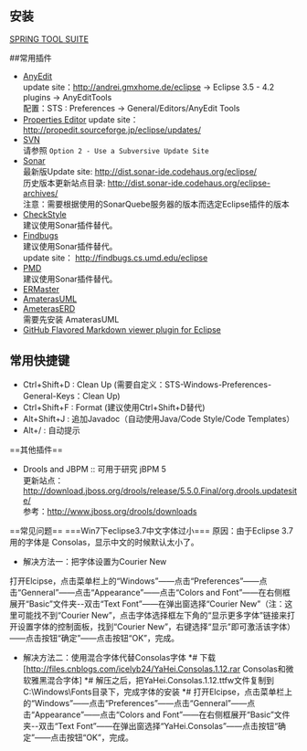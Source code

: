 ## 安装
[SPRING TOOL SUITE](http://www.springsource.org/sts )

##常用插件
* [AnyEdit](http://andrei.gmxhome.de/anyedit/)  
update site：http://andrei.gmxhome.de/eclipse -> Eclipse 3.5 - 4.2 plugins -> AnyEditTools  
配置：STS : Preferences -> General/Editors/AnyEdit Tools 
* [Properties Editor](http://propedit.sourceforge.jp/index_en.html)
update site： http://propedit.sourceforge.jp/eclipse/updates/
* [SVN](http://www.eclipse.org/subversive/installation-instructions.php)  
请参照 `Option 2 - Use a Subversive Update Site`
* [Sonar](http://docs.codehaus.org/display/SONAR/Installing+SonarQube+in+Eclipse)  
最新版Update site: http://dist.sonar-ide.codehaus.org/eclipse/  
历史版本更新站点目录: http://dist.sonar-ide.codehaus.org/eclipse-archives/  
注意：需要根据使用的SonarQuebe服务器的版本而选定Eclipse插件的版本
* [CheckStyle](http://eclipse-cs.sourceforge.net/)  
建议使用Sonar插件替代。
* [Findbugs](http://findbugs.sourceforge.net/manual/eclipse.html)  
建议使用Sonar插件替代。  
update site： http://findbugs.cs.umd.edu/eclipse
* [PMD](http://pmd.sourceforge.net/)  
建议使用Sonar插件替代。  
* [ERMaster](http://ermaster.sourceforge.net/)
* [AmaterasUML](http://amateras.sourceforge.jp/cgi-bin/fswiki_en/wiki.cgi?page=AmaterasUML)
* [AmeterasERD](http://amateras.sourceforge.jp/cgi-bin/fswiki_en/wiki.cgi?page=AmaterasERD)  
需要先安装 AmaterasUML
* [GitHub Flavored Markdown viewer plugin for Eclipse](https://marketplace.eclipse.org/content/github-flavored-markdown-viewer-plugin-eclipse)

## 常用快捷键
* Ctrl+Shift+D : Clean Up (需要自定义：STS-Windows-Preferences-General-Keys：Clean Up)
* Ctrl+Shift+F : Format (建议使用Ctrl+Shift+D替代)
* Alt+Shift+J  : 追加Javadoc（自动使用Java/Code Style/Code Templates）
* Alt+/        : 自动提示

==其他插件==
* Drools and JBPM
:: 可用于研究 jBPM 5<br/>更新站点：http://download.jboss.org/drools/release/5.5.0.Final/org.drools.updatesite/ <br/>参考：http://www.jboss.org/drools/downloads

==常见问题==
===Win7下eclipse3.7中文字体过小===
原因：由于Eclipse 3.7 用的字体是 Consolas，显示中文的时候默认太小了。
* 解决方法一：把字体设置为Courier New 

打开Elcipse，点击菜单栏上的“Windows”——点击“Preferences”——点击“Genneral”——点击“Appearance”——点击“Colors and Font”——在右侧框展开“Basic”文件夹--双击“Text Font”——在弹出窗选择“Courier New”（注：这里可能找不到“Courier New”，点击字体选择框左下角的“显示更多字体”链接来打开设置字体的控制面板，找到“Courier New”，右键选择“显示”即可激活该字体）——点击按钮“确定”——点击按钮“OK”，完成。

* 解决方法二：使用混合字体代替Consolas字体
*# 下载[http://files.cnblogs.com/icelyb24/YaHei.Consolas.1.12.rar Consolas和微软雅黑混合字体]
*# 解压之后，把YaHei.Consolas.1.12.ttfw文件复制到C:\Windows\Fonts目录下，完成字体的安装
*# 打开Elcipse，点击菜单栏上的“Windows”——点击“Preferences”——点击“Genneral”——点击“Appearance”——点击“Colors and Font”——在右侧框展开“Basic”文件夹--双击“Text Font”——在弹出窗选择“YaHei.Consolas”——点击按钮“确定”——点击按钮“OK”，完成。
